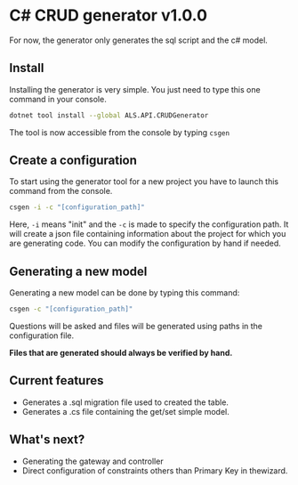 # C# CRUD generator v1.0.0
For now, the generator only generates the sql script and the c# model.

## Install
Installing the generator is very simple. You just need to type this one command in your console.
```bash
dotnet tool install --global ALS.API.CRUDGenerator
```
The tool is now accessible from the console by typing `csgen`

## Create a configuration
To start using the generator tool for a new project you have to launch this command from the console.
```bash
csgen -i -c "[configuration_path]"
```
Here, `-i` means "init" and the `-c` is made to specify the configuration path. It will create a json file containing information about the project for which you are generating code. You can modify the configuration by hand if needed. 

## Generating a new model
Generating a new model can be done by typing this command:
```bash
csgen -c "[configuration_path]"
```
Questions will be asked and files will be generated using paths in the configuration file.

**Files that are generated should always be verified by hand.**

## Current features
- Generates a .sql migration file used to created the table.
- Generates a .cs file containing the get/set simple model.

## What's next?
- Generating the gateway and controller
- Direct configuration of constraints others than Primary Key in thewizard.